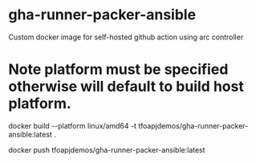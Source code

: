 # gha-runner-packer-ansible
Custom docker image for self-hosted github action using arc controller

# Note platform must be specified otherwise will default to build host platform.

docker build --platform linux/amd64 -t tfoapjdemos/gha-runner-packer-ansible:latest .

docker push tfoapjdemos/gha-runner-packer-ansible:latest
